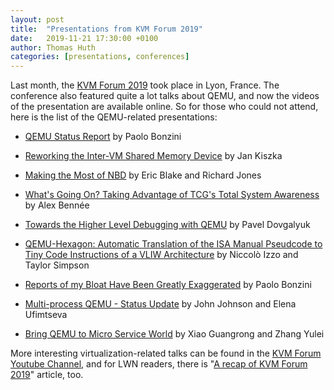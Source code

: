 ```yaml
---
layout: post
title:  "Presentations from KVM Forum 2019"
date:   2019-11-21 17:30:00 +0100
author: Thomas Huth
categories: [presentations, conferences]
---
```

Last month, the
[KVM Forum 2019](https://events.linuxfoundation.org/events/kvm-forum-2019/)
took place in Lyon, France. The conference also featured quite a lot talks
about QEMU, and now the videos of the presentation are available online.
So for those who could not attend, here is the list of the QEMU-related
presentations:

* [QEMU Status Report](https://www.youtube.com/watch?v=6_1QQaXPjd4)
  by Paolo Bonzini

* [Reworking the Inter-VM Shared Memory
  Device](https://www.youtube.com/watch?v=TiZrngLUFMA) by Jan Kiszka

* [Making the Most of NBD](https://www.youtube.com/watch?v=PMa6KFX9AxM)
  by Eric Blake and Richard Jones

* [What's Going On? Taking Advantage of TCG's Total System
  Awareness](https://www.youtube.com/watch?v=wxIF0dvGDuM) by Alex Bennée

* [Towards the Higher Level Debugging with
  QEMU](https://www.youtube.com/watch?v=E2yJL82gJYM) by Pavel Dovgalyuk

* [QEMU-Hexagon: Automatic Translation of the ISA Manual Pseudcode to Tiny Code
  Instructions of a VLIW Architecture](https://www.youtube.com/watch?v=3EpnTYBOXCI)
  by Niccolò Izzo and Taylor Simpson

* [Reports of my Bloat Have Been Greatly
  Exaggerated](https://www.youtube.com/watch?v=5TY7m1AneRY) by Paolo Bonzini

* [Multi-process QEMU - Status Update](https://www.youtube.com/watch?v=lslVYCuk4CQ)
  by John Johnson and Elena Ufimtseva

* [Bring QEMU to Micro Service World](https://www.youtube.com/watch?v=5hIDwkpXUiw)
  by Xiao Guangrong and Zhang Yulei

More interesting virtualization-related talks can be found in the
[KVM Forum Youtube Channel](https://www.youtube.com/channel/UCRCSQmAOh7yzgheq-emy1xA),
and for LWN readers, there is
"[A recap of KVM Forum 2019](https://lwn.net/Articles/805097/)" article, too.
